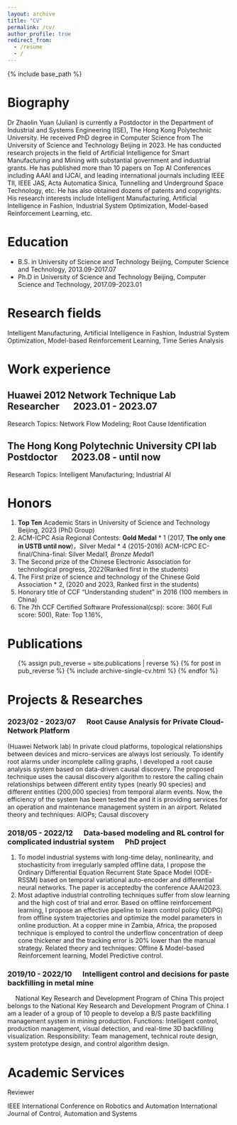 ```yaml
---
layout: archive
title: "CV"
permalink: /cv/
author_profile: true
redirect_from:
  - /resume
  - /
---
```

{% include base_path %}

Biography
=========

Dr Zhaolin Yuan (Julian) is currently a Postdoctor in the Department of Industrial and Systems Engineering (ISE), The Hong Kong Polytechnic University. He received PhD degree in Computer Science from The University of Science and Technology Beijing in 2023. He has conducted research projects in the field of Artificial Intelligence for Smart Manufacturing and Mining with substantial government and industrial grants. He has published more than 10 papers on Top AI Conferences including AAAI and IJCAI, and leading international journals including IEEE TII, IEEE JAS, Acta Automatica Sinica, Tunnelling and Underground Space Technology, etc. He has also obtained dozens of patents and copyrights. His research interests include Intelligent Manufacturing, Artificial Intelligence in Fashion, Industrial System Optimization, Model-based Reinforcement Learning, etc.  

Education
=========

* B.S. in University of Science and Technology Beijing, Computer Science and Technology, 2013.09-2017.07
* Ph.D in University of Science and Technology Beijing, Computer Science and Technology, 2017.09-2023.01

**Research fields**
===================

Intelligent Manufacturing, Artificial Intelligence in Fashion, Industrial System Optimization, Model-based Reinforcement Learning, Time Series Analysis

Work experience
===============

## Huawei 2012 Network Technique Lab &emsp;  Researcher &emsp; 2023.01 - 2023.07
Research Topics: Network Flow Modeling; Root Cause Identification

## The Hong Kong Polytechnic University CPI lab &emsp; Postdoctor &emsp; 2023.08 - until now
Research Topics: Intelligent Manufacturing; Industrial AI

Honors
===================

1. **Top Ten** Academic Stars in University of Science and Technology Beijing, 2023 (PhD Group)
2. ACM-ICPC Asia Regional Contests: **Gold Medal** * 1 (2017, **The only one in USTB until now**)，Silver Medal * 4 (2015-2016) ACM-ICPC EC-final/China-final: Silver Medal*1, Bronze Medal*1
3. The Second prize of the Chinese Electronic Association for technological progress, 2022(Ranked first in the students)
4. The First prize of science and technology of the Chinese Gold Association * 2, (2020 and 2023, Ranked first in the students)
5. Honorary title of CCF “Understanding student” in 2016 (100 members in China)
6. The 7th CCF Certified Software Professional(csp): score: 360( Full score: 500), Rate: Top 1.16%,

Publications
============

<ul>
{% assign pub_reverse = site.publications | reverse %}
{% for post in pub_reverse %}
  {% include archive-single-cv.html %}
{% endfor %}</ul>


Projects & Researches
===================

### 2023/02 - 2023/07 &emsp; Root Cause Analysis for Private Cloud-Network Platform
(Huawei Network lab)
In private cloud platforms, topological relationships between devices and micro-services are always lost seriously. To identify root alarms under incomplete calling graphs, I developed a root cause analysis system based on data-driven causal discovery. The proposed technique uses the causal discovery algorithm to restore the calling chain relationships between different entity types (nearly 90 species) and different entities (200,000 species) from temporal alarm events. Now, the efficiency of the system has been tested the  and it is providing services for an operation and maintenance management system in an airport.
Related theory and techniques: AIOPs; Causal discovery

### 2018/05 - 2022/12 &emsp; Data-based modeling and RL control for complicated industrial system &emsp; PhD project
1. To model industrial systems with long-time delay, nonlinearity, and stochasticity from irregularly sampled offline data, I propose the Ordinary Differential Equation Recurrent State Space Model (ODE-RSSM) based on temporal variational auto-encoder and differential neural networks. The paper is acceptedby the conference AAAI2023.
2. Most adaptive industrial controlling techniques suffer from slow learning and the high cost of trial and error. Based on offline reinforcement learning, I propose an effective pipeline to learn control policy (DDPG) from offline system trajectories and optimize the model parameters in online production. At a copper mine in Zambia, Africa, the proposed technique is employed to control the underflow concentration of deep cone thickener and the tracking error is 20% lower than the manual strategy.
Related theory and techniques: Offline &  Model-based Reinforcement learning, Model Predictive control.

### 2019/10 - 2022/10 &emsp; Intelligent control and decisions for paste backfilling in metal mine
 &emsp; National Key Research and Development Program of China
This project belongs to the National Key Research and Development Program of China. I am a leader of a group of 10 people to develop a B/S paste backfilling management system in mining production.
Functions: Intelligent control, production management, visual detection, and real-time 3D backfilling visualization.
Responsibility: Team management, technical route design, system prototype design, and control algorithm design.

Academic Services
===================
Reviewer

IEEE International Conference on Robotics and Automation
International Journal of Control, Automation and Systems
